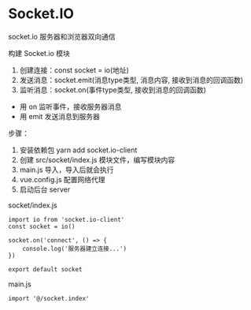 # Socket.IO

socket.io 服务器和浏览器双向通信

构建 Socket.io 模块

1. 创建连接：const socket = io(地址)
2. 发送消息：socket.emit(消息type类型, 消息内容, 接收到消息的回调函数)
3. 监听消息：socket.on(事件type类型, 接收到消息的回调函数)

- 用 on 监听事件，接收服务器消息
- 用 emit 发送消息到服务器

步骤：
1. 安装依赖包 yarn add socket.io-client
2. 创建 src/socket/index.js 模块文件，编写模块内容
3. main.js 导入，导入后就会执行
4. vue.config.js 配置网络代理
5. 启动后台 server

socket/index.js
```
import io from 'socket.io-client'
const socket = io()

socket.on('connect', () => {
    console.log('服务器建立连接...')
})

export default socket
```

main.js
```
import '@/socket.index'
```


